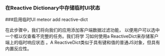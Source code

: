 ### 在Reactive Dictionary中存储临时UI状态
###启用临时UI
meteor add reactive-dict

在此步骤中，我们将向我们的应用添加客户端数据过滤功能，
以便用户可以选中一个框以仅查看不完整的任务。我们将学
习如何使用a ReactiveDict来存储客户端上的临时响应状态
。A ReactiveDict类似于具有键和值的普通JS对象，但具有内置反应性。

